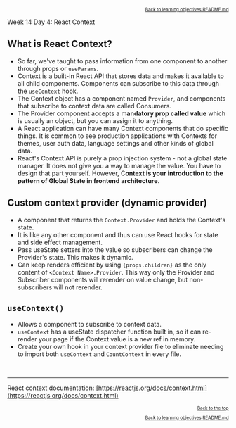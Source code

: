 <p align="right" style="font-size:10px">
  <a href="./README.md">Back to learning objectives README.md</a>
</p>

Week 14 Day 4: React Context

## What is React Context?

- So far, we've taught to pass information from one component to another through props or `useParams`.
- Context is a built-in React API that stores data and makes it available to all child components. Components can subscribe to this data through the `useContext` hook.
- The Context object has a component named `Provider`, and components that subscribe to context data are called Consumers.
- The Provider component accepts a m**andatory prop called value** which is usually an object, but you can assign it to anything.
- A React application can have many Context components that do specific things. It is common to see production applications with Contexts for themes, user auth data, language settings and other kinds of global data.
- React's Context API is purely a prop injection system - not a global state manager. It does not give you a way to manage the value. You have to design that part yourself. However, C**ontext is your introduction to the pattern of Global State in frontend architecture**.

## Custom context provider (dynamic provider)

- A component that returns the `Context.Provider` and holds the Context's state.
- It is like any other component and thus can use React hooks for state and side effect management.
- Pass useState setters into the value so subscribers can change the Provider's state. This makes it dynamic.
- Can keep renders efficient by using `{props.children}` as the only content of `<Context Name>.Provider`. This way only the Provider and Subscriber components will rerender on value change, but non-subscribers will not rerender.

## `useContext()`

- Allows a component to subscribe to context data.
- `useContext` has a useState dispatcher function built in, so it can re-render your page if the Context value is a new ref in memory.
- Create your own hook in your context provider file to eliminate needing to import both `useContext` and `CountContext` in every file.

<br>
<hr>

React context documentation: [https://reactjs.org/docs/context.html](https://reactjs.org/docs/context.html)

<p align="right" style="font-size:10px">
  <a href="#readme-top">Back to the top</a>
</p>
<p align="right" style="font-size:10px">
  <a href="./README.md">Back to learning objectives README.md</a>
</p>
